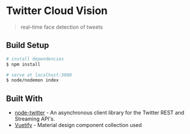 # Twitter Cloud Vision

> real-time face detection of tweets

## Build Setup

``` bash
# install dependencies
$ npm install

# serve at localhost:3000
$ node/nodemon index
```

## Built With

* [node-twitter](https://github.com/desmondmorris/node-twitter) - An asynchronous client library for the Twitter REST and Streaming API's.
* [Vuetify](https://vuetifyjs.com/) - Material design component collection used
